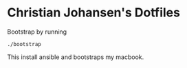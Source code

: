 # Christian Johansen's Dotfiles

Bootstrap by running

```{bash}
./bootstrap
```

This install ansible and bootstraps my macbook.
